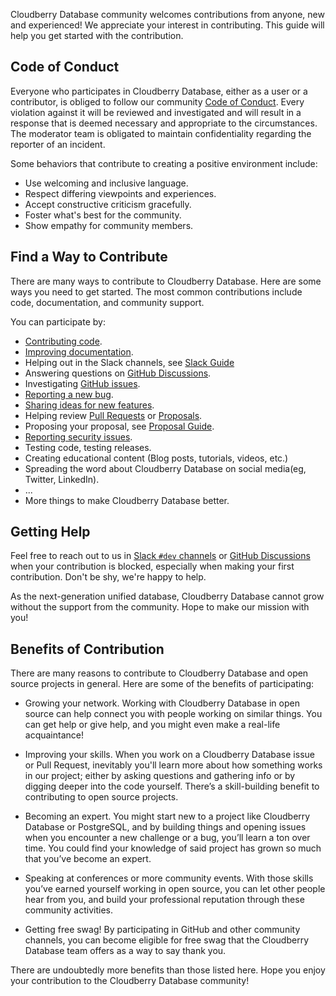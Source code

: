 Cloudberry Database community welcomes contributions from anyone, new
and experienced! We appreciate your interest in contributing. This
guide will help you get started with the contribution.

## Code of Conduct

Everyone who participates in Cloudberry Database, either as a user or
a contributor, is obliged to follow our community [Code of
Conduct](./CODE_OF_CONDUCT.md). Every violation against it will be
reviewed and investigated and will result in a response that is deemed
necessary and appropriate to the circumstances. The moderator team is
obligated to maintain confidentiality regarding the reporter of an
incident.

Some behaviors that contribute to creating a positive environment
include:

* Use welcoming and inclusive language.
* Respect differing viewpoints and experiences.
* Accept constructive criticism gracefully.
* Foster what's best for the community.
* Show empathy for community members.

## Find a Way to Contribute

There are many ways to contribute to Cloudberry Database. Here are
some ways you need to get started. The most common contributions
include code, documentation, and community support.

You can participate by:

* [Contributing code](https://cloudberrydb.org/contribute/code).
* [Improving documentation](https://cloudberrydb.org/contribute/doc).
* Helping out in the Slack channels, see [Slack
  Guide](https://cloudberrydb.org/community/slack)
* Answering questions on [GitHub
  Discussions](https://github.com/orgs/cloudberrydb/discussions/categories/q-a).
* Investigating [GitHub
  issues](https://github.com/cloudberrydb/cloudberrydb/issues).
* [Reporting a new
  bug](https://github.com/cloudberrydb/cloudberrydb/issues/new/choose).
* [Sharing ideas for new
  features](https://github.com/orgs/cloudberrydb/discussions/new?category=ideas-feature-requests).
* Helping review [Pull
  Requests](https://github.com/cloudberrydb/cloudberrydb/pulls) or
  [Proposals](https://github.com/orgs/cloudberrydb/discussions/categories/proposal).
* Proposing your proposal, see [Proposal Guide](https://cloudberrydb.org/contribute/proposal).
* [Reporting security issues](./SECURITY.md).
* Testing code, testing releases.
* Creating educational content (Blog posts, tutorials, videos, etc.)
* Spreading the word about Cloudberry Database on social media(eg,
  Twitter, LinkedIn).
* ...
* More things to make Cloudberry Database better.

## Getting Help

Feel free to reach out to us in [Slack `#dev`
channels](https://cloudberrydb.org/community/slack) or [GitHub
Discussions](https://github.com/cloudberrydb/cloudberrydb/discussions)
when your contribution is blocked, especially when making your first
contribution. Don't be shy, we're happy to help.

As the next-generation unified database, Cloudberry Database cannot
grow without the support from the community. Hope to make our mission
with you!

## Benefits of Contribution

There are many reasons to contribute to Cloudberry Database and open
source projects in general. Here are some of the benefits of
participating:

* Growing your network. Working with Cloudberry Database in open
source can help connect you with people working on similar things. You
can get help or give help, and you might even make a real-life
acquaintance!

* Improving your skills. When you work on a Cloudberry Database issue
or Pull Request, inevitably you'll learn more about how something
works in our project; either by asking questions and gathering info or
by digging deeper into the code yourself. There’s a skill-building
benefit to contributing to open source projects.

* Becoming an expert. You might start new to a project like Cloudberry
Database or PostgreSQL, and by building things and opening issues when
you encounter a new challenge or a bug, you’ll learn a ton over
time. You could find your knowledge of said project has grown so much
that you’ve become an expert.

* Speaking at conferences or more community events. With those skills
you’ve earned yourself working in open source, you can let other
people hear from you, and build your professional reputation through
these community activities.

* Getting free swag! By participating in GitHub and other community
channels, you can become eligible for free swag that the Cloudberry
Database team offers as a way to say thank you.

There are undoubtedly more benefits than those listed here. Hope you
enjoy your contribution to the Cloudberry Database community!
